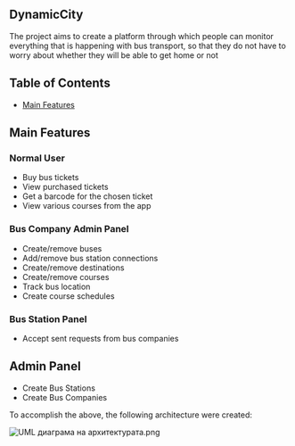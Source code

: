 DynamicCity
----------------------
The project aims to create a platform through which people can monitor everything that is happening with bus transport, so that they do not have to worry about whether they will be able to get home or not

## Table of Contents
- [Main Features](#main-features)


## Main Features

### Normal User
- Buy bus tickets
- View purchased tickets
- Get a barcode for the chosen ticket
- View various courses from the app

### Bus Company Admin Panel
- Create/remove buses
- Add/remove bus station connections
- Create/remove destinations
- Create/remove courses
- Track bus location
- Create course schedules

### Bus Station Panel 
- Accept sent requests from bus companies

## Admin Panel
- Create Bus Stations
- Create Bus Companies 

To accomplish the above, the following architecture were created:

![UML диаграма на архитектурата.png](../../../../%D0%92%D0%92%D0%9C%D0%A3%20%D0%9A%D0%B8%D0%B1%D0%B5%D1%80%D1%81%D0%B8%D0%B3%D1%83%D1%80%D0%BD%D0%BE%D1%81%D1%82%20%D0%B2%D0%B8%D0%BF%D1%83%D1%81%D0%BA%202021%20-%202025/%D0%94%D0%B8%D0%BF%D0%BB%D0%BE%D0%BC%D0%BD%D0%B0%20%D1%80%D0%B0%D0%B1%D0%BE%D1%82%D0%B0/UML%20%D0%B4%D0%B8%D0%B0%D0%B3%D1%80%D0%B0%D0%BC%D0%B0%20%D0%BD%D0%B0%20%D0%B0%D1%80%D1%85%D0%B8%D1%82%D0%B5%D0%BA%D1%82%D1%83%D1%80%D0%B0%D1%82%D0%B0.png)